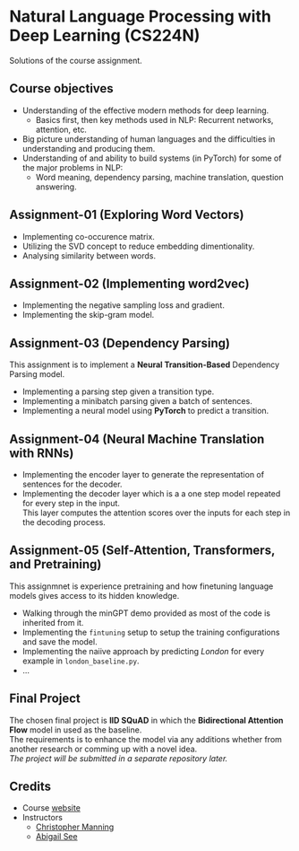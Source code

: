 # Natural Language Processing with Deep Learning (CS224N)
Solutions of the course assignment.

## Course objectives
* Understanding of the effective modern methods for deep learning.
  * Basics first, then key methods used in NLP: Recurrent networks, attention, etc.
* Big picture understanding of human languages and the difficulties in understanding and producing them.
* Understanding of and ability to build systems (in PyTorch) for some of the major problems in NLP:
  * Word meaning, dependency parsing, machine translation, question answering.
 
 ## Assignment-01 (Exploring Word Vectors)
 * Implementing co-occurence matrix.
 * Utilizing the SVD concept to reduce embedding dimentionality.
 * Analysing similarity between words.
 
 ## Assignment-02 (Implementing word2vec)
* Implementing the negative sampling loss and gradient.
* Implementing the skip-gram model.

## Assignment-03 (Dependency Parsing)
This assignment is to implement a **Neural Transition-Based** Dependency Parsing model.
* Implementing a parsing step given a transition type.
* Implementing a minibatch parsing given a batch of sentences.
* Implementing a neural model using **PyTorch** to predict a transition.

## Assignment-04 (Neural Machine Translation with RNNs)
* Implementing the encoder layer to generate the representation of sentences for the decoder.
* Implementing the decoder layer which is a a one step model repeated for every step in the input. <br>
  This layer computes the attention scores over the inputs for each step in the decoding process.

## Assignment-05 (Self-Attention, Transformers, and Pretraining)
This assignmnet is experience pretraining and how finetuning language models gives access to its hidden knowledge.
* Walking through the minGPT demo provided as most of the code is inherited from it.
* Implementing the `fintuning` setup to setup the training configurations and save the model.
* Implementing the naiive approach by predicting *London* for every example in `london_baseline.py`.
* ...

## Final Project
The chosen final project is **IID SQuAD** in which the **Bidirectional Attention Flow** model in used as the baseline. <br>
The requirements is to enhance the model via any additions whether from another research or comming up with a novel idea. <br>
*The project will be submitted in a separate repository later.*

## Credits
* Course [website](https://web.stanford.edu/class/archive/cs/cs224n/cs224n.1194/)
* Instructors
  * [Christopher Manning](https://nlp.stanford.edu/~manning/)
  * [Abigail See](https://cs.stanford.edu/people/abisee/)
